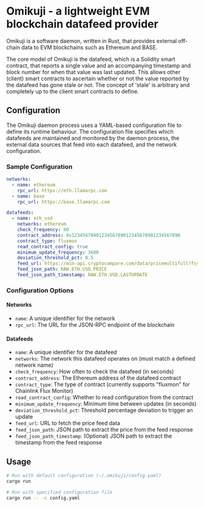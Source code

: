 # Omikuji - a lightweight EVM blockchain datafeed provider

Omikuji is a software daemon, written in Rust, that provides external off-chain data to EVM blockchains such as Ethereum and BASE.

The core model of Omikuji is the datafeed, which is a Solidity smart contract, that reports a single value and an accompanying timestamp and block number for when that value was last updated.
This allows other (client) smart contracts to ascertain whether or not the value reported by the datafeed has gone stale or not. The concept of 'stale' is arbitrary and completely up to the client smart contracts to define.

## Configuration

The Omikuji daemon process uses a YAML-based configuration file to define its runtime behaviour. The configuration file specifies which datafeeds are maintained and monitored by the daemon process, the external data sources that feed into each datafeed, and the network configuration.

### Sample Configuration

```yaml
networks:
  - name: ethereum
    rpc_url: https://eth.llamarpc.com
  - name: base
    rpc_url: https://base.llamarpc.com

datafeeds:
  - name: eth_usd
    networks: ethereum
    check_frequency: 60
    contract_address: 0x1234567890123456789012345678901234567890
    contract_type: fluxmon
    read_contract_config: true
    minimum_update_frequency: 3600
    deviation_threshold_pct: 0.5
    feed_url: https://min-api.cryptocompare.com/data/pricemultifull?fsyms=ETH&tsyms=USD
    feed_json_path: RAW.ETH.USD.PRICE
    feed_json_path_timestamp: RAW.ETH.USD.LASTUPDATE
```

### Configuration Options

#### Networks
- `name`: A unique identifier for the network
- `rpc_url`: The URL for the JSON-RPC endpoint of the blockchain

#### Datafeeds
- `name`: A unique identifier for the datafeed
- `networks`: The network this datafeed operates on (must match a defined network name)
- `check_frequency`: How often to check the datafeed (in seconds)
- `contract_address`: The Ethereum address of the datafeed contract
- `contract_type`: The type of contract (currently supports "fluxmon" for Chainlink Flux Monitor)
- `read_contract_config`: Whether to read configuration from the contract
- `minimum_update_frequency`: Minimum time between updates (in seconds)
- `deviation_threshold_pct`: Threshold percentage deviation to trigger an update
- `feed_url`: URL to fetch the price feed data
- `feed_json_path`: JSON path to extract the price from the feed response
- `feed_json_path_timestamp`: (Optional) JSON path to extract the timestamp from the feed response

## Usage

```bash
# Run with default configuration (~/.omikuji/config.yaml)
cargo run

# Run with specified configuration file
cargo run -- -c config.yaml
```
